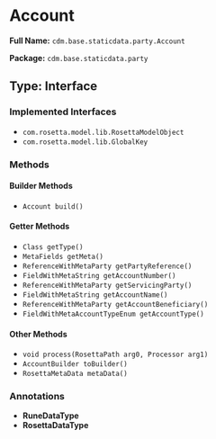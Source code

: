 # Account

**Full Name:** `cdm.base.staticdata.party.Account`

**Package:** `cdm.base.staticdata.party`

## Type: Interface

### Implemented Interfaces

- `com.rosetta.model.lib.RosettaModelObject`
- `com.rosetta.model.lib.GlobalKey`

### Methods

#### Builder Methods

- `Account build()`

#### Getter Methods

- `Class getType()`
- `MetaFields getMeta()`
- `ReferenceWithMetaParty getPartyReference()`
- `FieldWithMetaString getAccountNumber()`
- `ReferenceWithMetaParty getServicingParty()`
- `FieldWithMetaString getAccountName()`
- `ReferenceWithMetaParty getAccountBeneficiary()`
- `FieldWithMetaAccountTypeEnum getAccountType()`

#### Other Methods

- `void process(RosettaPath arg0, Processor arg1)`
- `AccountBuilder toBuilder()`
- `RosettaMetaData metaData()`

### Annotations

- **RuneDataType**
- **RosettaDataType**

